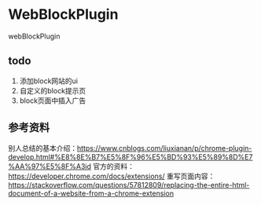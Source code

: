 # WebBlockPlugin
webBlockPlugin


## todo

1. 添加block网站的ui
2. 自定义的block提示页
3. block页面中插入广告

## 参考资料

别人总结的基本介绍：https://www.cnblogs.com/liuxianan/p/chrome-plugin-develop.html#%E8%8E%B7%E5%8F%96%E5%BD%93%E5%89%8D%E7%AA%97%E5%8F%A3id
官方的资料：https://developer.chrome.com/docs/extensions/
重写页面内容：https://stackoverflow.com/questions/57812809/replacing-the-entire-html-document-of-a-website-from-a-chrome-extension

